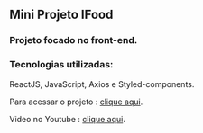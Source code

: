 
## Mini Projeto IFood

### Projeto focado no front-end.

### Tecnologias utilizadas: 
ReactJS, JavaScript, Axios e Styled-components.


Para acessar o projeto :  [clique aqui](https://liz-dev.herokuapp.com/).

Video no Youtube : [clique aqui](https://www.youtube.com/watch?v=GMKVqa21Oqc/).
